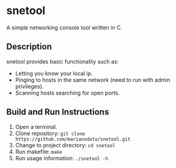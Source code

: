 # snetool
A simple networking console tool written in C.

## Description
snetool provides basic functionality such as:
  - Letting you know your local ip.
  - Pinging to hosts in the same network (need to run with admin privileges).
  - Scanning hosts searching for open ports.

## Build and Run Instructions

1. Open a terminal.
2. Clone repository: `git clone https://github.com/marianodato/snetool.git`
3. Change to project directory: `cd snetool`
4. Run makefile: `make`
5. Run usage information: `./snetool -h`
